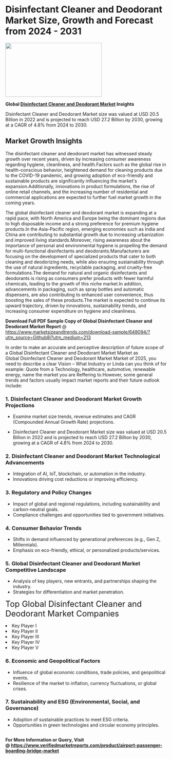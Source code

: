 <H1>Disinfectant Cleaner and Deodorant Market Size, Growth and Forecast from 2024 - 2031</H1><img class="aligncenter size-medium wp-image-584254" src="https://thirdeyenews.in/wp-content/uploads/2024/09/Global-Market-Research-300x168.jpeg" alt="" width="300" height="168" /><p><strong>Global&nbsp;<a href="https://www.marketsizeandtrends.com/download-sample/648094/?utm_source=Github8j?utm_medium=213">Disinfectant Cleaner and Deodorant Market</a> Insights</strong></p><p>Disinfectant Cleaner and Deodorant Market size was valued at USD 20.5 Billion in 2022 and is projected to reach USD 27.2 Billion by 2030, growing at a CAGR of 4.8% from 2024 to 2030.</p><p><h2>Market Growth Insights</h2> <p>The disinfectant cleaner and deodorant market has witnessed steady growth over recent years, driven by increasing consumer awareness regarding hygiene, cleanliness, and health.Factors such as the global rise in health-conscious behavior, heightened demand for cleaning products due to the COVID-19 pandemic, and growing adoption of eco-friendly and sustainable products are significantly influencing the market's expansion.Additionally, innovations in product formulations, the rise of online retail channels, and the increasing number of residential and commercial applications are expected to further fuel market growth in the coming years.</p> <p>The global disinfectant cleaner and deodorant market is expanding at a rapid pace, with North America and Europe being the dominant regions due to high disposable income and a strong preference for premium hygiene products.In the Asia-Pacific region, emerging economies such as India and China are contributing to substantial growth due to increasing urbanization and improved living standards.Moreover, rising awareness about the importance of personal and environmental hygiene is propelling the demand for multi-functional disinfectants and deodorants.Manufacturers are focusing on the development of specialized products that cater to both cleaning and deodorizing needs, while also ensuring sustainability through the use of natural ingredients, recyclable packaging, and cruelty-free formulations.The demand for natural and organic disinfectants and deodorants is rising as consumers prefer products with fewer harmful chemicals, leading to the growth of this niche market.In addition, advancements in packaging, such as spray bottles and automatic dispensers, are also contributing to enhanced user convenience, thus boosting the sales of these products.The market is expected to continue its upward trajectory, driven by innovations, sustainability trends, and increasing consumer expenditure on hygiene and cleanliness.<p><span class=""><strong>Download Full PDF Sample Copy of Global Disinfectant Cleaner and Deodorant Market Report</strong> @ <a href="https://www.marketsizeandtrends.com/download-sample/648094/?utm_source=Github8j?utm_medium=213" target="_blank">https://www.marketsizeandtrends.com/download-sample/648094/?utm_source=Github8j?utm_medium=213</a></span></p><p>In order to make an accurate and perceptive description of future scope of a Global&nbsp;Disinfectant Cleaner and Deodorant Market Market as Global&nbsp;Disinfectant Cleaner and Deodorant Market Market of 2025, you need to describe a clear Vision &ndash; What Industry or Linda can you think of for example: Quote from a Technology, healthcare, automotive, renewable energy, name the market you are Reffering to.However, some general trends and factors usually impact market reports and their future outlook include:</p><h3>1.&nbsp;<strong>Disinfectant Cleaner and Deodorant Market Growth Projections</strong></h3><ul><li>Examine market size trends, revenue estimates and CAGR (Compounded Annual Growth Rate) projections.</li><li><p>Disinfectant Cleaner and Deodorant Market size was valued at USD 20.5 Billion in 2022 and is projected to reach USD 27.2 Billion by 2030, growing at a CAGR of 4.8% from 2024 to 2030.</p></li></ul><h3>2.&nbsp;<strong>Disinfectant Cleaner and Deodorant Market Technological Advancements</strong></h3><ul><li>Integration of AI, IoT, blockchain, or automation in the industry.</li><li>Innovations driving cost reductions or improving efficiency.</li></ul><h3>3.&nbsp;<strong>Regulatory and Policy Changes</strong></h3><ul><li>Impact of global and regional regulations, including sustainability and carbon-neutral goals.</li><li>Compliance challenges and opportunities tied to government initiatives.</li></ul><h3>4.&nbsp;<strong>Consumer Behavior Trends</strong></h3><ul><li>Shifts in demand influenced by generational preferences (e.g., Gen Z, Millennials).</li><li>Emphasis on eco-friendly, ethical, or personalized products/services.</li></ul><h3>5.&nbsp;<strong>Global Disinfectant Cleaner and Deodorant Market Competitive Landscape</strong></h3><ul><li>Analysis of key players, new entrants, and partnerships shaping the industry.</li><li>Strategies for differentiation and market penetration.</li></ul><p data-pm-slice="1 1 []"><span style="color: inherit; font-family: inherit; font-size: 25px;">Top Global Disinfectant Cleaner and Deodorant Market Companies</span></p><div class="" data-test-id=""><p><li>Key Player I</li><li> Key Player II</li><li> Key Player III</li><li> Key Player IV</li><li> Key Player V</li></p></div><h3>6.&nbsp;<strong>Economic and Geopolitical Factors</strong></h3><ul><li>Influence of global economic conditions, trade policies, and geopolitical events.</li><li>Resilience of the market to inflation, currency fluctuations, or global crises.</li></ul><h3>7.&nbsp;<strong>Sustainability and ESG (Environmental, Social, and Governance)</strong></h3><ul><li>Adoption of sustainable practices to meet ESG criteria.</li><li>Opportunities in green technologies and circular economy principles.</li></ul><h2><strong style="font-size: 14px;">For More Information or Query, Visit @&nbsp;</strong><a style="background-color: #ffffff; font-size: 14px;" href="https://www.marketsizeandtrends.com/report/disinfectant-cleaner-and-deodorant-market/" target="_blank">https://www.verifiedmarketreports.com/product/airport-passenger-boarding-bridge-market</a></h2>
